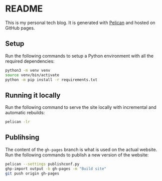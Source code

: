 # README

This is my personal tech blog. It is generated with
[Pelican](https://getpelican.com/) and hosted on GitHub pages.

## Setup

Run the following commands to setup a Python environment with all the required
dependencies:

```sh
python3 -m venv venv
source venv/bin/activate
python -m pip install -r requirements.txt
```

## Running it locally

Run the following command to serve the site locally with incremental and
automatic rebuilds:

```sh
pelican -lr
```

## Publihsing

The content of the `gh-pages` branch is what is used on the actual website.
Run the following commands to publish a new version of the website:

```sh
pelican --settings publishconf.py
ghp-import output -b gh-pages -m "Build site"
git push origin gh-pages
```
